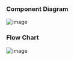 ### Component Diagram

![image](https://github.com/comfortdelgro/compass-design/assets/117263060/82ee365b-c69a-4dd4-8cd4-6f54e6a19457)

### Flow Chart

![image](https://github.com/comfortdelgro/compass-design/assets/117263060/d08015e6-4980-4813-be2c-9ee693fe3804)


